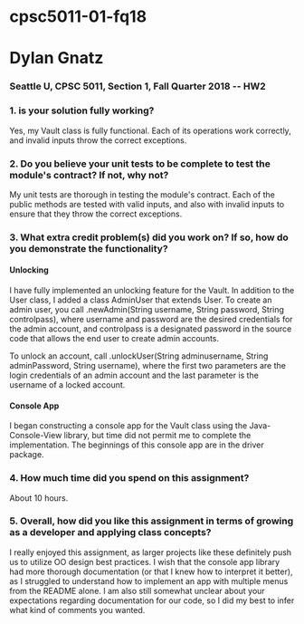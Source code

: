 # cpsc5011-01-fq18
# Dylan Gnatz

### Seattle U, CPSC 5011, Section 1, Fall Quarter 2018 -- HW2 ###

### 1. is your solution fully working? 

Yes, my Vault class is fully functional. Each of its operations work correctly, and invalid inputs throw the correct exceptions. 

### 2. Do you believe your unit tests to be complete to test the module's contract?  If not, why not?

My unit tests are thorough in testing the module's contract. Each of the public methods are tested with valid inputs, and also with invalid inputs to ensure that they throw the correct exceptions. 

### 3. What extra credit problem(s) did you work on?  If so, how do you demonstrate the functionality?

#### Unlocking
I have fully implemented an unlocking feature for the Vault. In addition to the User class, I added a class AdminUser that extends User. To create an admin user, you call .newAdmin(String username, String password, String controlpass), where username and password are the desired credentials for the admin account, and controlpass is a designated password in the source code that allows the end user to create admin accounts. 

To unlock an account, call .unlockUser(String adminusername, String adminPassword, String username), where the first two parameters are the login credentials of an admin account and the last parameter is the username of a locked account. 

#### Console App 

I began constructing a console app for the Vault class using the Java-Console-View library, but time did not permit me to complete the implementation. The beginnings of this console app are in the driver package.  

### 4. How much time did you spend on this assignment?

About 10 hours.

### 5. Overall, how did you like this assignment in terms of growing as a developer and applying class concepts?

I really enjoyed this assignment, as larger projects like these definitely push us to utilize OO design best practices. I wish that the console app library had more thorough documentation (or that I knew how to interpret it better), as I struggled to understand how to implement an app with multiple menus from the README alone. I am also still somewhat unclear about your expectations regarding documentation for our code, so I did my best to infer what kind of comments you wanted. 

